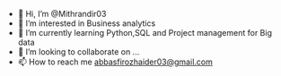 - 👋 Hi, I’m @Mithrandir03
- 👀 I’m interested in Business analytics
- 🌱 I’m currently learning Python,SQL and Project management for Big data
- 💞️ I’m looking to collaborate on ...
- 📫 How to reach me abbasfirozhaider03@gmail.com

<!---
Mithrandir03/Mithrandir03 is a ✨ special ✨ repository because its `README.md` (this file) appears on your GitHub profile.
You can click the Preview link to take a look at your changes.
--->
